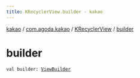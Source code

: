 ```yaml
---
title: KRecyclerView.builder - kakao
---
```


[kakao](../../index.html) / [com.agoda.kakao](../index.html) / [KRecyclerView](index.html) / [builder](.)

# builder

`val builder: `[`ViewBuilder`](../-view-builder/index.html)